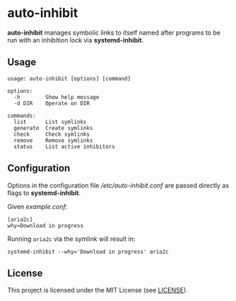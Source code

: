 # auto-inhibit

**auto-inhibit** manages symbolic links to itself named after programs to be run
with an inhibition lock via **systemd-inhibit**.

## Usage

```
usage: auto-inhibit [options] [command]

options:
  -h        Show help message
  -d DIR    Operate on DIR

commands:
  list      List symlinks
  generate  Create symlinks
  check     Check symlinks
  remove    Remove symlinks
  status    List active inhibitors
```

## Configuration

Options in the configuration file _/etc/auto-inhibit.conf_ are passed directly
as flags to **systemd-inhibit**.

Given _example.conf_:

```
[aria2c]
why=Download in progress
```

Running `aria2c` via the symlink will result in:

`systemd-inhibit --why='Download in progress' aria2c`

## License

This project is licensed under the MIT License (see [LICENSE](LICENSE)).
